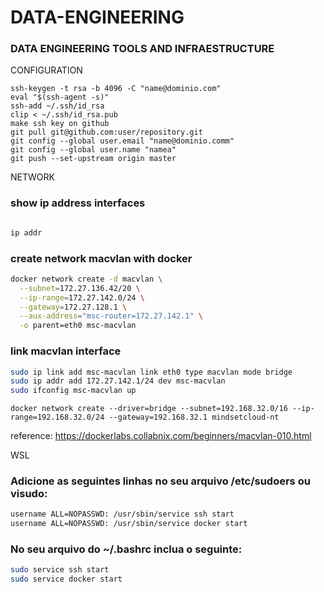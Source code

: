 # DATA-ENGINEERING
### DATA ENGINEERING TOOLS AND INFRAESTRUCTURE


CONFIGURATION
```
ssh-keygen -t rsa -b 4096 -C "name@dominio.com"
eval "$(ssh-agent -s)"
ssh-add ~/.ssh/id_rsa
clip < ~/.ssh/id_rsa.pub
make ssh key on github
git pull git@github.com:user/repository.git
git config --global user.email "name@dominio.comm"
git config --global user.name "namea"
git push --set-upstream origin master
```

NETWORK

### show ip address interfaces
```sh

ip addr

```
### create network macvlan with docker
```sh
docker network create -d macvlan \
  --subnet=172.27.136.42/20 \
  --ip-range=172.27.142.0/24 \
  --gateway=172.27.128.1 \
  --aux-address="msc-router=172.27.142.1" \
  -o parent=eth0 msc-macvlan

```
### link macvlan interface
```sh
sudo ip link add msc-macvlan link eth0 type macvlan mode bridge
sudo ip addr add 172.27.142.1/24 dev msc-macvlan
sudo ifconfig msc-macvlan up
```

```
docker network create --driver=bridge --subnet=192.168.32.0/16 --ip-range=192.168.32.0/24 --gateway=192.168.32.1 mindsetcloud-nt
```
reference: https://dockerlabs.collabnix.com/beginners/macvlan-010.html

WSL

### Adicione as seguintes linhas no seu arquivo /etc/sudoers ou  visudo:
```sh
username ALL=NOPASSWD: /usr/sbin/service ssh start
username ALL=NOPASSWD: /usr/sbin/service docker start

```
### No seu arquivo do ~/.bashrc inclua o seguinte:

```sh
sudo service ssh start
sudo service docker start
```
